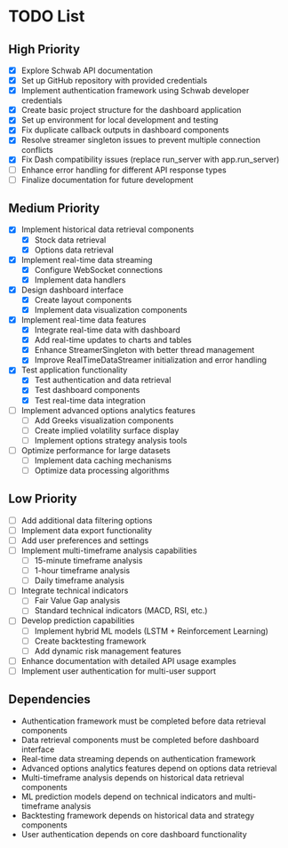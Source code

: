 # TODO List

## High Priority
- [x] Explore Schwab API documentation
- [x] Set up GitHub repository with provided credentials
- [x] Implement authentication framework using Schwab developer credentials
- [x] Create basic project structure for the dashboard application
- [x] Set up environment for local development and testing
- [x] Fix duplicate callback outputs in dashboard components
- [x] Resolve streamer singleton issues to prevent multiple connection conflicts
- [x] Fix Dash compatibility issues (replace run_server with app.run_server)
- [ ] Enhance error handling for different API response types
- [ ] Finalize documentation for future development

## Medium Priority
- [x] Implement historical data retrieval components
  - [x] Stock data retrieval
  - [x] Options data retrieval
- [x] Implement real-time data streaming
  - [x] Configure WebSocket connections
  - [x] Implement data handlers
- [x] Design dashboard interface
  - [x] Create layout components
  - [x] Implement data visualization components
- [x] Implement real-time data features
  - [x] Integrate real-time data with dashboard
  - [x] Add real-time updates to charts and tables
  - [x] Enhance StreamerSingleton with better thread management
  - [x] Improve RealTimeDataStreamer initialization and error handling
- [x] Test application functionality
  - [x] Test authentication and data retrieval
  - [x] Test dashboard components
  - [x] Test real-time data integration
- [ ] Implement advanced options analytics features
  - [ ] Add Greeks visualization components
  - [ ] Create implied volatility surface display
  - [ ] Implement options strategy analysis tools
- [ ] Optimize performance for large datasets
  - [ ] Implement data caching mechanisms
  - [ ] Optimize data processing algorithms

## Low Priority
- [ ] Add additional data filtering options
- [ ] Implement data export functionality
- [ ] Add user preferences and settings
- [ ] Implement multi-timeframe analysis capabilities
  - [ ] 15-minute timeframe analysis
  - [ ] 1-hour timeframe analysis
  - [ ] Daily timeframe analysis
- [ ] Integrate technical indicators
  - [ ] Fair Value Gap analysis
  - [ ] Standard technical indicators (MACD, RSI, etc.)
- [ ] Develop prediction capabilities
  - [ ] Implement hybrid ML models (LSTM + Reinforcement Learning)
  - [ ] Create backtesting framework
  - [ ] Add dynamic risk management features
- [ ] Enhance documentation with detailed API usage examples
- [ ] Implement user authentication for multi-user support

## Dependencies
- Authentication framework must be completed before data retrieval components
- Data retrieval components must be completed before dashboard interface
- Real-time data streaming depends on authentication framework
- Advanced options analytics features depend on options data retrieval
- Multi-timeframe analysis depends on historical data retrieval components
- ML prediction models depend on technical indicators and multi-timeframe analysis
- Backtesting framework depends on historical data and strategy components
- User authentication depends on core dashboard functionality
